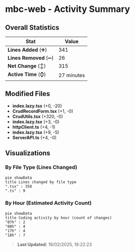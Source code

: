 # mbc-web - Activity Summary 

## Overall Statistics

| Stat                   | Value                                                             |
| ---------------------- | ----------------------------------------------------------------- |
| **Lines Added** (➕)   | 341                                          |
| **Lines Removed** (➖) | 26                                        |
| **Net Change** (↕)    | 315                |
| **Active Time** (⌚)   | 27 minutes |


## Modified Files
- **index.lazy.tsx** (+0, -20)
- **CrudRecordForm.tsx** (+1, -0)
- **CrudUtils.tsx** (+320, -0)
- **index.lazy.tsx** (+3, -0)
- **httpClient.ts** (+4, -1)
- **index.lazy.tsx** (+9, -5)
- **ServerAPI.ts** (+4, -0)

## Visualizations

### By File Type (Lines Changed)

```mermaid
pie showData
title Lines changed by file type
".tsx" : 358
".ts" : 9
```

### By Hour (Estimated Activity Count)

```mermaid
pie showData
title Coding activity by hour (count of changes)
"07h" : 2
"08h" : 4
"17h" : 4
"18h" : 7
```


> **Last Updated:** 19/02/2025, 18:22:23